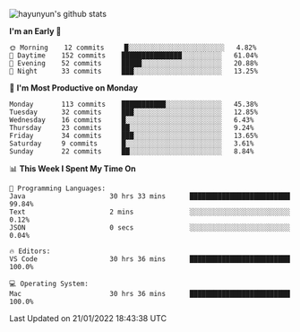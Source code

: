 
![hayunyun's github stats](https://github-readme-stats.vercel.app/api?username=hayunyun&show_icons=true)


<!--START_SECTION:waka-->
**I'm an Early 🐤** 

```text
🌞 Morning    12 commits     █░░░░░░░░░░░░░░░░░░░░░░░░   4.82% 
🌆 Daytime    152 commits    ███████████████░░░░░░░░░░   61.04% 
🌃 Evening    52 commits     █████░░░░░░░░░░░░░░░░░░░░   20.88% 
🌙 Night      33 commits     ███░░░░░░░░░░░░░░░░░░░░░░   13.25%

```
📅 **I'm Most Productive on Monday** 

```text
Monday       113 commits    ███████████░░░░░░░░░░░░░░   45.38% 
Tuesday      32 commits     ███░░░░░░░░░░░░░░░░░░░░░░   12.85% 
Wednesday    16 commits     █░░░░░░░░░░░░░░░░░░░░░░░░   6.43% 
Thursday     23 commits     ██░░░░░░░░░░░░░░░░░░░░░░░   9.24% 
Friday       34 commits     ███░░░░░░░░░░░░░░░░░░░░░░   13.65% 
Saturday     9 commits      █░░░░░░░░░░░░░░░░░░░░░░░░   3.61% 
Sunday       22 commits     ██░░░░░░░░░░░░░░░░░░░░░░░   8.84%

```


📊 **This Week I Spent My Time On** 

```text
💬 Programming Languages: 
Java                     30 hrs 33 mins      █████████████████████████   99.84% 
Text                     2 mins              ░░░░░░░░░░░░░░░░░░░░░░░░░   0.12% 
JSON                     0 secs              ░░░░░░░░░░░░░░░░░░░░░░░░░   0.04%

🔥 Editors: 
VS Code                  30 hrs 36 mins      █████████████████████████   100.0%

💻 Operating System: 
Mac                      30 hrs 36 mins      █████████████████████████   100.0%

```


 Last Updated on 21/01/2022 18:43:38 UTC
<!--END_SECTION:waka-->

<!--
**hayunyun/hayunyun** is a ✨ _special_ ✨ repository because its `README.md` (this file) appears on your GitHub profile.

Here are some ideas to get you started:

- 🔭 I’m currently working on ...
- 🌱 I’m currently learning ...
- 👯 I’m looking to collaborate on ...
- 🤔 I’m looking for help with ...
- 💬 Ask me about ...
- 📫 How to reach me: ...
- 😄 Pronouns: ...
- ⚡ Fun fact: ...
-->

